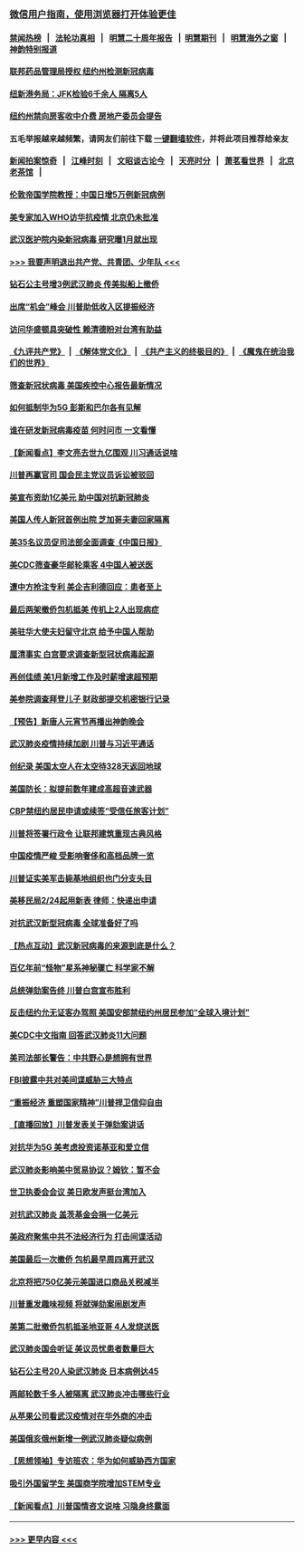### [微信用户指南，使用浏览器打开体验更佳](https://github.com/gfw-breaker/banned-news1/blob/master/indexes/wechat-guide.md?t=0)
#### [禁闻热榜](热点新闻.md?t=0)  &nbsp;&nbsp;|&nbsp;&nbsp; [法轮功真相](https://github.com/gfw-breaker/truth/blob/master/README.md?t=0) &nbsp;&nbsp;|&nbsp;&nbsp; [明慧二十周年报告](https://github.com/gfw-breaker/mh-reports/blob/master/README.md?t=0) &nbsp;&nbsp;|&nbsp;&nbsp;[明慧期刊](https://github.com/gfw-breaker/mh-qikan) &nbsp;&nbsp;|&nbsp;&nbsp; [明慧海外之窗](https://github.com/gfw-breaker/mh-news/blob/master/README.md?t=0) &nbsp;&nbsp;|&nbsp;&nbsp; [神韵特别报道](https://github.com/gfw-breaker/mh-news/blob/master/shenyun.md?t=0)
#### [联邦药品管理局授权  纽约州检测新冠病毒](../pages/nsc412/n11853371.md?t=02090111) 
#### [纽新港务局：JFK检验6千余人  隔离5人](../pages/nsc412/n11853366.md?t=02090111) 
#### [纽约州禁向房客收中介费  房地产委员会提告](../pages/nsc412/n11853360.md?t=02090111) 
#### 五毛举报越来越频繁，请网友们前往下载 [一键翻墙软件](https://github.com/gfw-breaker/ssr-accounts)，并将此项目推荐给亲友
#### [新闻拍案惊奇](https://github.com/gfw-breaker/banned-news1/blob/master/pages/link4.md) &nbsp;&nbsp;|&nbsp;&nbsp; [江峰时刻](https://github.com/gfw-breaker/banned-news1/blob/master/pages/link4.md) &nbsp;&nbsp;|&nbsp;&nbsp; [文昭谈古论今](https://github.com/gfw-breaker/banned-news1/blob/master/pages/link4.md) &nbsp;&nbsp;|&nbsp;&nbsp; [天亮时分](https://github.com/gfw-breaker/banned-news1/blob/master/pages/link4.md) &nbsp;&nbsp;|&nbsp;&nbsp; [萧茗看世界](https://github.com/gfw-breaker/banned-news1/blob/master/pages/link4.md) &nbsp;&nbsp;|&nbsp;&nbsp; [北京老茶馆](https://github.com/gfw-breaker/banned-news1/blob/master/pages/link4.md) &nbsp;&nbsp;|&nbsp;&nbsp; 
#### [伦敦帝国学院教授：中国日增5万例新冠病例](../pages/nsc412/n11854174.md?t=02090111) 
#### [美专家加入WHO访华抗疫情 北京仍未批准](../pages/nsc412/n11854043.md?t=02090111) 
#### [武汉医护院内染新冠病毒 研究曝1月就出现](../pages/nsc412/n11852928.md?t=02090111) 
#### [>>> 我要声明退出共产党、共青团、少年队 <<<](https://github.com/begood0513/goodnews/blob/master/quit/letter.md) 
#### [钻石公主号增3例武汉肺炎 传美拟船上撤侨](../pages/nsc412/n11853240.md?t=02090111) 
#### [出席“机会”峰会 川普助低收入区提振经济](../pages/nsc412/n11853232.md?t=02090111) 
#### [访问华盛顿具突破性 赖清德盼对台湾有助益](../pages/nsc412/n11853129.md?t=02090111) 
#### [《九评共产党》](https://github.com/begood0513/9ping.md/blob/master/README.md) &nbsp;|&nbsp; [《解体党文化》](../../../../jtdwh.md/blob/master/README.md)  &nbsp;|&nbsp; [《共产主义的终极目的》](../../../../gczydzjmd.md/blob/master/README.md) &nbsp;|&nbsp; [《魔鬼在统治我们的世界》](../../../../mgztzwmdsj.md/blob/master/README.md) 
#### [筛查新冠状病毒 美国疾控中心报告最新情况](../pages/nsc412/n11853070.md?t=02090111) 
#### [如何抵制华为5G 彭斯和巴尔各有见解](../pages/nsc412/n11852535.md?t=02090111) 
#### [谁在研发新冠病毒疫苗 何时问市 一文看懂](../pages/nsc412/n11852840.md?t=02090111) 
#### [【新闻看点】李文亮去世九亿围观 川习通话说啥](../pages/nsc412/n11852360.md?t=02090111) 
#### [川普再赢官司 国会民主党议员诉讼被驳回](../pages/nsc412/n11852287.md?t=02090111) 
#### [美宣布资助1亿美元 助中国对抗新冠肺炎](../pages/nsc412/n11852531.md?t=02090111) 
#### [美国人传人新冠首例出院 芝加哥夫妻回家隔离](../pages/nsc412/n11852452.md?t=02090111) 
#### [美35名议员促司法部全面调查《中国日报》](../pages/nsc412/n11852435.md?t=02090111) 
#### [美CDC筛查豪华邮轮乘客 4中国人被送医](../pages/nsc412/n11852085.md?t=02090111) 
#### [遭中方抢注专利 美企吉利德回应：患者至上](../pages/nsc412/n11852037.md?t=02090111) 
#### [最后两架撤侨包机抵美 传机上2人出现病症](../pages/nsc412/n11852173.md?t=02090111) 
#### [美驻华大使夫妇留守北京 给予中国人帮助](../pages/nsc412/n11852165.md?t=02090111) 
#### [厘清事实 白宫要求调查新型冠状病毒起源](../pages/nsc412/n11852106.md?t=02090111) 
#### [再创佳绩 美1月新增工作及时薪增速超预期](../pages/nsc412/n11852174.md?t=02090111) 
#### [美参院调查拜登儿子 财政部提交机密银行记录](../pages/nsc412/n11851808.md?t=02090111) 
#### [【预告】新唐人元宵节再播出神韵晚会](../pages/nsc412/n11843192.md?t=02090111) 
#### [武汉肺炎疫情持续加剧 川普与习近平通话](../pages/nsc412/n11851613.md?t=02090111) 
#### [创纪录 美国太空人在太空待328天返回地球](../pages/nsc412/n11851266.md?t=02090111) 
#### [美国防长：拟提前数年建成高超音速武器](../pages/nsc412/n11850959.md?t=02090111) 
#### [CBP禁纽约居民申请或续签“受信任旅客计划”](../pages/nsc412/n11850857.md?t=02090111) 
#### [川普将签署行政令 让联邦建筑重现古典风格](../pages/nsc412/n11850654.md?t=02090111) 
#### [中国疫情严峻 受影响奢侈和高档品牌一览](../pages/nsc412/n11850319.md?t=02090111) 
#### [川普证实美军击毙基地组织也门分支头目](../pages/nsc412/n11850383.md?t=02090111) 
#### [美移民局2/24起用新表 律师：快递出申请](../pages/nsc412/n11848220.md?t=02090111) 
#### [对抗武汉新型冠病毒 全球准备好了吗](../pages/nsc412/n11850142.md?t=02090111) 
#### [【热点互动】武汉新冠病毒的来源到底是什么？](../pages/nsc412/n11849749.md?t=02090111) 
#### [百亿年前“怪物”星系神秘骤亡 科学家不解](../pages/nsc412/n11849863.md?t=02090111) 
#### [总统弹劾案告终 川普白宫宣布胜利](../pages/nsc412/n11849985.md?t=02090111) 
#### [反击纽约允无证客办驾照  美国安部禁纽约州居民参加“全球入境计划”](../pages/nsc412/n11849828.md?t=02090111) 
#### [美CDC中文指南 回答武汉肺炎11大问题](../pages/nsc412/n11849703.md?t=02090111) 
#### [美司法部长警告：中共野心是想拥有世界](../pages/nsc412/n11849769.md?t=02090111) 
#### [FBI披露中共对美间谍威胁三大特点](../pages/nsc412/n11849700.md?t=02090111) 
#### [“重振经济 重塑国家精神”川普捍卫信仰自由](../pages/nsc412/n11849641.md?t=02090111) 
#### [【直播回放】川普发表关于弹劾案讲话](../pages/nsc412/n11849472.md?t=02090111) 
#### [对抗华为5G 美考虑投资诺基亚和爱立信](../pages/nsc412/n11849510.md?t=02090111) 
#### [武汉肺炎影响美中贸易协议？姆钦：暂不会](../pages/nsc412/n11849497.md?t=02090111) 
#### [世卫执委会会议 美日欧发声挺台湾加入](../pages/nsc412/n11849433.md?t=02090111) 
#### [对抗武汉肺炎 盖茨基金会捐一亿美元](../pages/nsc412/n11848953.md?t=02090111) 
#### [美政府聚焦中共不法经济行为 打击间谍活动](../pages/nsc412/n11849322.md?t=02090111) 
#### [美国最后一次撤侨 包机最早周四离开武汉](../pages/nsc412/n11849395.md?t=02090111) 
#### [北京将把750亿美元美国进口商品关税减半](../pages/nsc412/n11848896.md?t=02090111) 
#### [川普重发趣味视频 将就弹劾案闹剧发声](../pages/nsc412/n11848715.md?t=02090111) 
#### [美第二批撤侨包机抵圣地亚哥 4人发烧送医](../pages/nsc412/n11847923.md?t=02090111) 
#### [武汉肺炎国会听证 美议员忧患者数量巨大](../pages/nsc412/n11844851.md?t=02090111) 
#### [钻石公主号20人染武汉肺炎 日本病例达45](../pages/nsc412/n11847823.md?t=02090111) 
#### [两邮轮数千多人被隔离 武汉肺炎冲击哪些行业](../pages/nsc412/n11847456.md?t=02090111) 
#### [从苹果公司看武汉疫情对在华外商的冲击](../pages/nsc412/n11847586.md?t=02090111) 
#### [美国俄亥俄州新增一例武汉肺炎疑似病例](../pages/nsc412/n11847714.md?t=02090111) 
#### [【思想领袖】专访班农：华为如何威胁西方国家](../pages/nsc412/n11847306.md?t=02090111) 
#### [吸引外国留学生 美国商学院增加STEM专业](../pages/nsc412/n11847417.md?t=02090111) 
#### [【新闻看点】川普国情咨文说啥 习隐身终露面](../pages/nsc412/n11847016.md?t=02090111) 

----
#### [ >>> 更早内容 <<< ](../indexes/nsc412-earlier.md)
